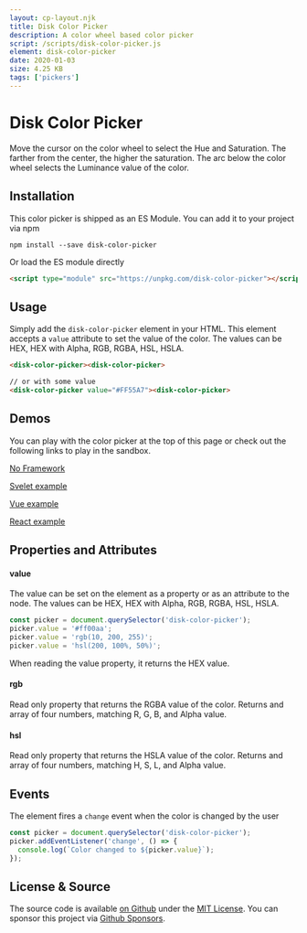 ```yaml
---
layout: cp-layout.njk
title: Disk Color Picker
description: A color wheel based color picker
script: /scripts/disk-color-picker.js
element: disk-color-picker
date: 2020-01-03
size: 4.25 KB
tags: ['pickers']
---
```


# Disk Color Picker

Move the cursor on the color wheel to select the Hue and Saturation. The farther from the center, the higher the saturation. The arc below the color wheel selects the Luminance value of the color.

## Installation 
This color picker is shipped as an ES Module. You can add it to your project via npm

```shell
npm install --save disk-color-picker
```

Or load the ES module directly

```html
<script type="module" src="https://unpkg.com/disk-color-picker"></script>
```

## Usage
Simply add the `disk-color-picker` element in your HTML. This element accepts a `value` attribute to set the value of the color. 
The values can be HEX, HEX with Alpha, RGB, RGBA, HSL, HSLA.

```html
<disk-color-picker><disk-color-picker>

// or with some value
<disk-color-picker value="#FF55A7"><disk-color-picker>
```

## Demos
You can play with the color picker at the top of this page or check out the following links to play in the sandbox.

[No Framework](https://codesandbox.io/s/disk-color-picker-njyw5)

[Svelet example](https://codesandbox.io/s/disk-color-picker-svelte-q5v8m)

[Vue example](https://codesandbox.io/s/disk-color-picker-vue-lso2g)

[React example](https://codesandbox.io/s/disk-color-picker-react-vgonl)

## Properties and Attributes

#### value
The value can be set on the element as a property or as an attribute to the node. The values can be HEX, HEX with Alpha, RGB, RGBA, HSL, HSLA.

```javascript
const picker = document.querySelector('disk-color-picker');
picker.value = '#ff00aa';
picker.value = 'rgb(10, 200, 255)';
picker.value = 'hsl(200, 100%, 50%)';
```

When reading the value property, it returns the HEX value. 

#### rgb
Read only property that returns the RGBA value of the color. Returns and array of four numbers, matching R, G, B, and Alpha value.

#### hsl
Read only property that returns the HSLA value of the color. Returns and array of four numbers, matching H, S, L, and Alpha value.

## Events
The element fires a `change` event when the color is changed by the user

```javascript
const picker = document.querySelector('disk-color-picker');
picker.addEventListener('change', () => {
  console.log(`Color changed to ${picker.value}`);
});
```

## License & Source
The source code is available [on Github](https://github.com/pshihn/every-color-picker) under the [MIT License](https://github.com/pshihn/every-color-picker/blob/master/LICENSE). You can sponsor this project via [Github Sponsors](https://github.com/sponsors/pshihn).